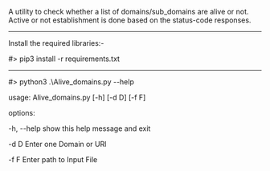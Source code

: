 A utility to check whether a list of domains/sub_domains are alive or not.
Active or not establishment is done based on the status-code responses.

-------------------------------

Install the required libraries:-

#> pip3 install -r requirements.txt

------------


#> python3 .\Alive_domains.py --help

usage: Alive_domains.py [-h] [-d D] [-f F]


options:

  -h, --help  show this help message and exit
  
  -d D        Enter one Domain or URl
  
  -f F        Enter path to Input File


